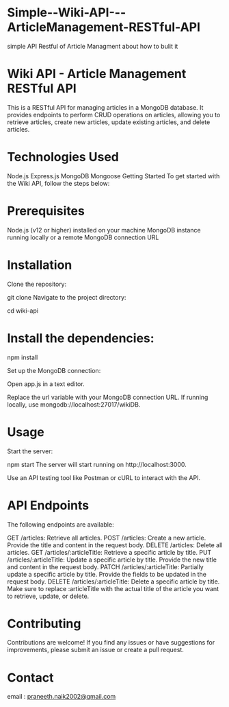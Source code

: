 # Simple--Wiki-API---ArticleManagement-RESTful-API
simple API Restful of Article Managment about how to bulit it 

 # Wiki API - Article Management RESTful API
This is a RESTful API for managing articles in a MongoDB database. It provides endpoints to perform CRUD operations on articles, allowing you to retrieve articles, create new articles, update existing articles, and delete articles.

# Technologies Used
Node.js
Express.js
MongoDB
Mongoose
Getting Started
To get started with the Wiki API, follow the steps below:

# Prerequisites
Node.js (v12 or higher) installed on your machine
MongoDB instance running locally or a remote MongoDB connection URL

# Installation
Clone the repository:

git clone <repository-url>
Navigate to the project directory:

cd wiki-api
 # Install the dependencies:

npm install

Set up the MongoDB connection:

Open app.js in a text editor.

Replace the url variable with your MongoDB connection URL. If running locally, use mongodb://localhost:27017/wikiDB.
# Usage

Start the server:


npm start
The server will start running on http://localhost:3000.

Use an API testing tool like Postman or cURL to interact with the API.

# API Endpoints
The following endpoints are available:

GET /articles: Retrieve all articles.
POST /articles: Create a new article. Provide the title and content in the request body.
DELETE /articles: Delete all articles.
GET /articles/:articleTitle: Retrieve a specific article by title.
PUT /articles/:articleTitle: Update a specific article by title. Provide the new title and content in the request body.
PATCH /articles/:articleTitle: Partially update a specific article by title. Provide the fields to be updated in the request body.
DELETE /articles/:articleTitle: Delete a specific article by title.
Make sure to replace :articleTitle with the actual title of the article you want to retrieve, update, or delete.

# Contributing
Contributions are welcome! If you find any issues or have suggestions for improvements, please submit an issue or create a pull request.

# Contact 
email  : praneeth.naik2002@gmail.com


